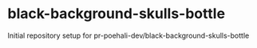 # black-background-skulls-bottle

Initial repository setup for pr-poehali-dev/black-background-skulls-bottle